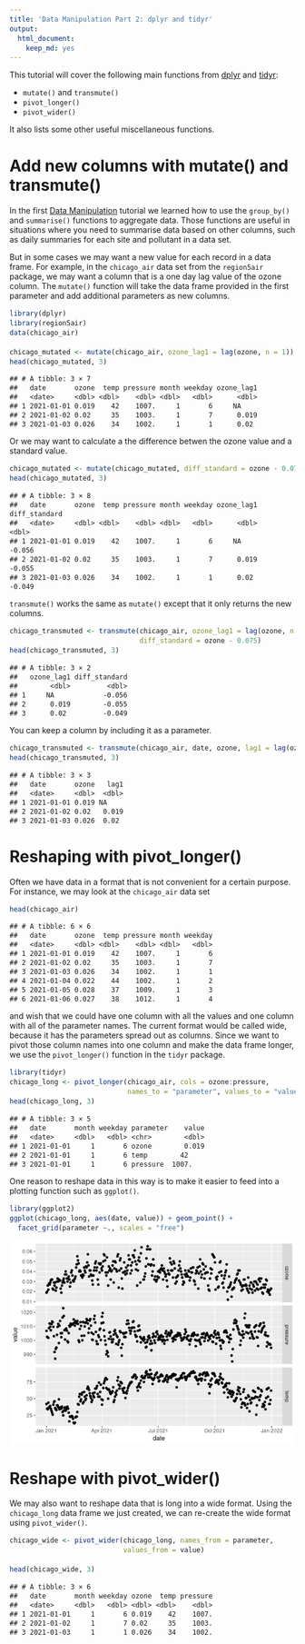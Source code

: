 ```yaml
---
title: 'Data Manipulation Part 2: dplyr and tidyr'
output: 
  html_document: 
    keep_md: yes
---
```


This tutorial will cover the following main functions from [dplyr](https://dplyr.tidyverse.org/)
and [tidyr](https://tidyr.tidyverse.org/):

- `mutate()` and `transmute()`
- `pivot_longer()`
- `pivot_wider()`

It also lists some other useful miscellaneous functions.

# Add new columns with mutate() and transmute()

In the first [Data Manipulation](training-r-intermediate/blob/initial-update/1-Data-Manipulation-1/readme.md)
tutorial we learned how to use the `group_by()` and `summarise()` functions to 
aggregate data. Those functions are useful in situations where you need to 
summarise data based on other columns, such as daily summaries for each site and
pollutant in a data set. 

But in some cases we may want a new value for each record in a data frame. For example, 
in the `chicago_air` data set from the `region5air` package, we may want a column 
that is a one day lag value of the ozone column. The `mutate()` function will
take the data frame provided in the first parameter and add additional parameters
as new columns.


```r
library(dplyr)
library(region5air)
data(chicago_air)

chicago_mutated <- mutate(chicago_air, ozone_lag1 = lag(ozone, n = 1))
head(chicago_mutated, 3)
```

```
## # A tibble: 3 × 7
##   date       ozone  temp pressure month weekday ozone_lag1
##   <date>     <dbl> <dbl>    <dbl> <dbl>   <dbl>      <dbl>
## 1 2021-01-01 0.019    42    1007.     1       6     NA    
## 2 2021-01-02 0.02     35    1003.     1       7      0.019
## 3 2021-01-03 0.026    34    1002.     1       1      0.02
```

Or we may want to calculate a the difference betwen the ozone value and a standard value.


```r
chicago_mutated <- mutate(chicago_mutated, diff_standard = ozone - 0.075)
head(chicago_mutated, 3)
```

```
## # A tibble: 3 × 8
##   date       ozone  temp pressure month weekday ozone_lag1 diff_standard
##   <date>     <dbl> <dbl>    <dbl> <dbl>   <dbl>      <dbl>         <dbl>
## 1 2021-01-01 0.019    42    1007.     1       6     NA            -0.056
## 2 2021-01-02 0.02     35    1003.     1       7      0.019        -0.055
## 3 2021-01-03 0.026    34    1002.     1       1      0.02         -0.049
```

`transmute()` works the same as `mutate()` except that it only returns the new columns.


```r
chicago_transmuted <- transmute(chicago_air, ozone_lag1 = lag(ozone, n = 1), 
                                diff_standard = ozone - 0.075)
head(chicago_transmuted, 3)
```

```
## # A tibble: 3 × 2
##   ozone_lag1 diff_standard
##        <dbl>         <dbl>
## 1     NA            -0.056
## 2      0.019        -0.055
## 3      0.02         -0.049
```

You can keep a column by including it as a parameter.


```r
chicago_transmuted <- transmute(chicago_air, date, ozone, lag1 = lag(ozone, n= 1))
head(chicago_transmuted, 3)
```

```
## # A tibble: 3 × 3
##   date       ozone   lag1
##   <date>     <dbl>  <dbl>
## 1 2021-01-01 0.019 NA    
## 2 2021-01-02 0.02   0.019
## 3 2021-01-03 0.026  0.02
```

# Reshaping with pivot_longer()

Often we have data in a format that is not convenient for a certain purpose. For
instance, we may look at the `chicago_air` data set


```r
head(chicago_air)
```

```
## # A tibble: 6 × 6
##   date       ozone  temp pressure month weekday
##   <date>     <dbl> <dbl>    <dbl> <dbl>   <dbl>
## 1 2021-01-01 0.019    42    1007.     1       6
## 2 2021-01-02 0.02     35    1003.     1       7
## 3 2021-01-03 0.026    34    1002.     1       1
## 4 2021-01-04 0.022    44    1002.     1       2
## 5 2021-01-05 0.028    37    1009.     1       3
## 6 2021-01-06 0.027    38    1012.     1       4
```

and wish that we could have one column with all the values and one column with 
all of the parameter names. The current format would be called wide, because it 
has the parameters spread out as columns. Since we want to pivot those column 
names into one column and make the data frame longer, we use the `pivot_longer()`
function in the `tidyr` package.


```r
library(tidyr)
chicago_long <- pivot_longer(chicago_air, cols = ozone:pressure, 
                             names_to = "parameter", values_to = "value")
head(chicago_long, 3)
```

```
## # A tibble: 3 × 5
##   date       month weekday parameter    value
##   <date>     <dbl>   <dbl> <chr>        <dbl>
## 1 2021-01-01     1       6 ozone        0.019
## 2 2021-01-01     1       6 temp        42    
## 3 2021-01-01     1       6 pressure  1007.
```


One reason to reshape data in this way is to make it easier to feed into a plotting
function such as `ggplot()`.


```r
library(ggplot2)
ggplot(chicago_long, aes(date, value)) + geom_point() + 
  facet_grid(parameter ~., scales = "free")
```

![](readme_files/figure-html/unnamed-chunk-7-1.png)<!-- -->

# Reshape with pivot_wider()

We may also want to reshape data that is long into a wide format. Using the 
`chicago_long` data frame we just created, we can re-create the wide format using
`pivot_wider()`.


```r
chicago_wide <- pivot_wider(chicago_long, names_from = parameter,
                            values_from = value)

head(chicago_wide, 3)
```

```
## # A tibble: 3 × 6
##   date       month weekday ozone  temp pressure
##   <date>     <dbl>   <dbl> <dbl> <dbl>    <dbl>
## 1 2021-01-01     1       6 0.019    42    1007.
## 2 2021-01-02     1       7 0.02     35    1003.
## 3 2021-01-03     1       1 0.026    34    1002.
```

